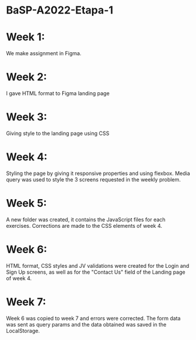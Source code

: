 # BaSP-A2022-Etapa-1
# Week 1:
We make assignment in Figma.
# Week 2:
I gave HTML format to Figma landing page
# Week 3:
Giving style to the landing page using CSS
# Week 4: 
Styling the page by giving it responsive properties and using flexbox. Media query was used to style the 3 screens requested in the weekly problem.
# Week 5:
A new folder was created, it contains the JavaScript files for each exercises. Corrections are made to the CSS elements of week 4.
# Week 6:
HTML format, CSS styles and JV validations were created for the Login and Sign Up screens, as well as for the "Contact Us" field of the Landing page of week 4.
# Week 7:
Week 6 was copied to week 7 and errors were corrected. The form data was sent as query params and the data obtained was saved in the LocalStorage. 